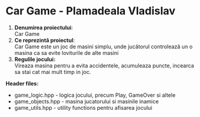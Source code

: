 # Car Game - Plamadeala Vladislav

<body >
<ol>
       
 <li><b> Denumirea proiectului</b>: </li>
Car Game

 <li><b>Ce reprezintă proiectul</b>: </li>
Car Game este un joc de masini simplu, unde jucătorul controlează un o masina ca sa evite loviturile de alte masini

 <li><b>Regulile jocului:</b><br/> Vireaza masina pentru a evita accidentele, acumuleaza puncte, incearca sa stai cat mai mult timp in joc. </li>

 </ol>
<b>Header files:</b>
<ul>
<li>game_logic.hpp - logica jocului, precum Play, GameOver si altele
<br/><li>game_objects.hpp - masina jucatorului si masinile inamice
<br/><li>game_utils.hpp - utility functions pentru afisarea jocului
</ul>
<body >
    
</body>
